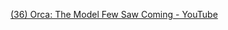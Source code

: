 
[(36) Orca: The Model Few Saw Coming - YouTube](https://www.youtube.com/watch?v=Dt_UNg7Mchg&ab_channel=AIExplained)

